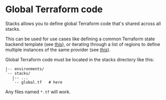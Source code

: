 # Global Terraform code

Stacks allows you to define global Terraform code that's shared across all stacks.

This can be used for use cases like defining a common Terraform state backend template (see [this](<3.2.1. Terraform state backend configuration.md>)), or iterating through a list of regions to define multiple instances of the same provider (see [this](<3.2.2. Terraform provider generation.md>)).

Global Terraform code must be located in the stacks directory like this:
```
|-- environments/
`-- stacks/
   |-- ...
   `-- global.tf   # here
```
Any files named `*.tf` will work.
